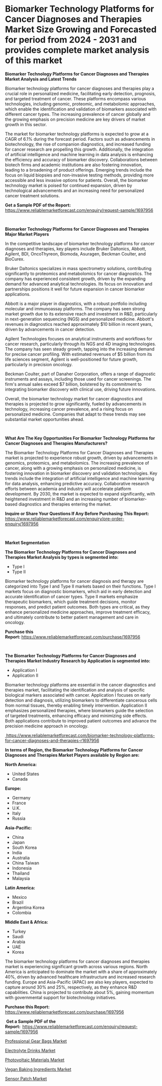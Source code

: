 <p><h1>Biomarker Technology Platforms for Cancer Diagnoses and Therapies Market Size Growing and Forecasted for period from 2024 - 2031 and provides complete market analysis of this market</h1></p><p><strong>Biomarker Technology Platforms for Cancer Diagnoses and Therapies Market Analysis and Latest Trends</strong></p>
<p><p>Biomarker technology platforms for cancer diagnoses and therapies play a crucial role in personalized medicine, facilitating early detection, prognosis, and targeted treatment of cancer. These platforms encompass various technologies, including genomic, proteomic, and metabolomic approaches, which enable the identification and validation of biomarkers associated with different cancer types. The increasing prevalence of cancer globally and the growing emphasis on precision medicine are key drivers of market growth in this sector.</p><p>The market for biomarker technology platforms is expected to grow at a CAGR of 6.1% during the forecast period. Factors such as advancements in biotechnology, the rise of companion diagnostics, and increased funding for cancer research are propelling this growth. Additionally, the integration of artificial intelligence and machine learning in data analysis is enhancing the efficiency and accuracy of biomarker discovery. Collaborations between biotech firms and academic institutions are also fostering innovation, leading to a broadening of product offerings. Emerging trends include the focus on liquid biopsies and non-invasive testing methods, providing more accessible and less invasive options for patients. Overall, the biomarker technology market is poised for continued expansion, driven by technological advancements and an increasing need for personalized cancer treatment solutions.</p></p>
<p><strong>Get a Sample PDF of the Report:&nbsp;</strong> <a href="https://www.reliablemarketforecast.com/enquiry/request-sample/1697956?utm_campaign=1874&utm_medium=2&utm_source=Github&utm_content=ia&utm_term=12122024&utm_id=biomarker-technology-platforms-for-cancer-diagnoses-and-therapies">https://www.reliablemarketforecast.com/enquiry/request-sample/1697956</a></p>
<p>&nbsp;</p>
<p><strong>Biomarker Technology Platforms for Cancer Diagnoses and Therapies Major Market Players</strong></p>
<p><p>In the competitive landscape of biomarker technology platforms for cancer diagnoses and therapies, key players include Bruker Daltonics, Abbott, Agilent, BDI, OncoThyreon, Biomoda, Asuragen, Beckman Coulter, and BioCurex. </p><p>Bruker Daltonics specializes in mass spectrometry solutions, contributing significantly to proteomics and metabolomics for cancer diagnostics. The company has experienced consistent growth, driven by the expanding demand for advanced analytical technologies. Its focus on innovation and partnerships positions it well for future expansion in cancer biomarker applications.</p><p>Abbott is a major player in diagnostics, with a robust portfolio including molecular and immunoassay platforms. The company has seen strong market growth due to its extensive reach and investment in R&D, particularly in next-generation sequencing (NGS) and personalized medicine. Abbott's revenues in diagnostics reached approximately $10 billion in recent years, driven by advancements in cancer detection.</p><p>Agilent Technologies focuses on analytical instruments and workflows for cancer research, particularly through its NGS and 4D imaging technologies. The company has seen steady growth, tapping into the increasing demand for precise cancer profiling. With estimated revenues of $5 billion from its life sciences segment, Agilent is well-positioned for future growth, particularly in precision oncology.</p><p>Beckman Coulter, part of Danaher Corporation, offers a range of diagnostic instruments and assays, including those used for cancer screenings. The firm's annual sales exceed $7 billion, bolstered by its commitment to integrating biomarker discovery with clinical use, driving future innovations.</p><p>Overall, the biomarker technology market for cancer diagnostics and therapies is projected to grow significantly, fueled by advancements in technology, increasing cancer prevalence, and a rising focus on personalized medicine. Companies that adapt to these trends may see substantial market opportunities ahead.</p></p>
<p>&nbsp;</p>
<p><strong>What Are The Key Opportunities For Biomarker Technology Platforms for Cancer Diagnoses and Therapies Manufacturers?</strong></p>
<p><p>The Biomarker Technology Platforms for Cancer Diagnoses and Therapies market is projected to experience robust growth, driven by advancements in genomics, proteomics, and metabolomics. The increasing prevalence of cancer, along with a growing emphasis on personalized medicine, is fostering innovation in biomarker discovery and validation technologies. Key trends include the integration of artificial intelligence and machine learning for data analysis, enhancing predictive accuracy. Collaborative research efforts between academia and industry will accelerate platform development. By 2030, the market is expected to expand significantly, with heightened investment in R&D and an increasing number of biomarker-based diagnostics and therapies entering the market.</p></p>
<p><strong>Inquire or Share Your Questions If Any Before Purchasing This Report:</strong> <a href="https://www.reliablemarketforecast.com/enquiry/pre-order-enquiry/1697956?utm_campaign=1874&utm_medium=2&utm_source=Github&utm_content=ia&utm_term=12122024&utm_id=biomarker-technology-platforms-for-cancer-diagnoses-and-therapies">https://www.reliablemarketforecast.com/enquiry/pre-order-enquiry/1697956</a></p>
<p>&nbsp;</p>
<p><strong>Market Segmentation</strong></p>
<p><strong>The Biomarker Technology Platforms for Cancer Diagnoses and Therapies Market Analysis by types is segmented into:</strong></p>
<p><ul><li>Type I</li><li>Type II</li></ul></p>
<p><p>Biomarker technology platforms for cancer diagnosis and therapy are categorized into Type I and Type II markets based on their functions. Type I markets focus on diagnostic biomarkers, which aid in early detection and accurate identification of cancer types. Type II markets emphasize therapeutic biomarkers, which guide treatment decisions, monitor responses, and predict patient outcomes. Both types are critical, as they enhance personalized medicine approaches, improve treatment efficacy, and ultimately contribute to better patient management and care in oncology.</p></p>
<p><strong>Purchase this Report:&nbsp;</strong><a href="https://www.reliablemarketforecast.com/purchase/1697956?utm_campaign=1874&utm_medium=2&utm_source=Github&utm_content=ia&utm_term=12122024&utm_id=biomarker-technology-platforms-for-cancer-diagnoses-and-therapies">https://www.reliablemarketforecast.com/purchase/1697956</a></p>
<p>&nbsp;</p>
<p><strong>The Biomarker Technology Platforms for Cancer Diagnoses and Therapies Market Industry Research by Application is segmented into:</strong></p>
<p><ul><li>Application I</li><li>Application II</li></ul></p>
<p><p>Biomarker technology platforms are essential in the cancer diagnostics and therapies market, facilitating the identification and analysis of specific biological markers associated with cancer. Application I focuses on early detection and diagnosis, utilizing biomarkers to differentiate cancerous cells from normal tissues, thereby enabling timely intervention. Application II emphasizes personalized therapies, where biomarkers guide the selection of targeted treatments, enhancing efficacy and minimizing side effects. Both applications contribute to improved patient outcomes and advance the precision medicine approach in oncology.</p></p>
<p><a href="https://www.reliablemarketforecast.com/biomarker-technology-platforms-for-cancer-diagnoses-and-therapies-r1697956?utm_campaign=1874&utm_medium=2&utm_source=Github&utm_content=ia&utm_term=12122024&utm_id=biomarker-technology-platforms-for-cancer-diagnoses-and-therapies">&nbsp;https://www.reliablemarketforecast.com/biomarker-technology-platforms-for-cancer-diagnoses-and-therapies-r1697956</a></p>
<p><strong>In terms of Region, the Biomarker Technology Platforms for Cancer Diagnoses and Therapies Market Players available by Region are:</strong></p>
<p>
    <p> <strong> North America: </strong>
        <ul>
            <li>United States</li>
            <li>Canada</li>
        </ul>
        </p> 
    <p> <strong> Europe: </strong>
        <ul>
            <li>Germany</li>
            <li>France</li>
            <li>U.K.</li>
            <li>Italy</li>
            <li>Russia</li>
        </ul>
        </p> 
    <p> <strong> Asia-Pacific: </strong>
        <ul>
            <li>China</li>
            <li>Japan</li>
            <li>South Korea</li>
            <li>India</li>
            <li>Australia</li>
            <li>China Taiwan</li>
            <li>Indonesia</li>
            <li>Thailand</li>
            <li>Malaysia</li>
        </ul>
        </p> 
    <p> <strong> Latin America: </strong>
        <ul>
            <li>Mexico</li>
            <li>Brazil</li>
            <li>Argentina Korea</li>
            <li>Colombia</li>
        </ul>
        </p> 
    <p> <strong> Middle East & Africa: </strong>
        <ul>
            <li>Turkey</li>
            <li>Saudi</li>
            <li>Arabia</li>
            <li>UAE</li>
            <li>Korea</li>
        </ul>
    </p>
    </p>
<p><p>The biomarker technology platforms for cancer diagnoses and therapies market is experiencing significant growth across various regions. North America is anticipated to dominate the market with a share of approximately 40%, driven by advanced healthcare infrastructure and increased research funding. Europe and Asia-Pacific (APAC) are also key players, expected to capture around 30% and 25%, respectively, as they enhance R&D capabilities. China is projected to contribute about 5%, gaining momentum with governmental support for biotechnology initiatives.</p></p>
<p><strong>Purchase this Report: </strong><a href="https://www.reliablemarketforecast.com/purchase/1697956?utm_campaign=1874&utm_medium=2&utm_source=Github&utm_content=ia&utm_term=12122024&utm_id=biomarker-technology-platforms-for-cancer-diagnoses-and-therapies">https://www.reliablemarketforecast.com/purchase/1697956</a></p>
<p>&nbsp;<strong>Get a Sample PDF of the Report:&nbsp;&nbsp;</strong><a href="https://www.reliablemarketforecast.com/enquiry/request-sample/1697956?utm_campaign=1874&utm_medium=2&utm_source=Github&utm_content=ia&utm_term=12122024&utm_id=biomarker-technology-platforms-for-cancer-diagnoses-and-therapies">https://www.reliablemarketforecast.com/enquiry/request-sample/1697956</a></p>
<p><strong></strong></p>
<p><p><a href="https://www.linkedin.com/pulse/a-mkt-nova-vc8zf?utm_campaign=1874&utm_medium=2&utm_source=Github&utm_content=ia&utm_term=12122024&utm_id=biomarker-technology-platforms-for-cancer-diagnoses-and-therapies">Professional Gear Bags Market</a></p><p><a href="https://www.linkedin.com/pulse/a-mkt-nova-vc8zf?utm_campaign=1874&utm_medium=2&utm_source=Github&utm_content=ia&utm_term=12122024&utm_id=biomarker-technology-platforms-for-cancer-diagnoses-and-therapies">Electrolyte Drinks Market</a></p><p><a href="https://www.linkedin.com/pulse/a-mkt-nova-vc8zf?utm_campaign=1874&utm_medium=2&utm_source=Github&utm_content=ia&utm_term=12122024&utm_id=biomarker-technology-platforms-for-cancer-diagnoses-and-therapies">Photovoltaic Materials Market</a></p><p><a href="https://www.linkedin.com/pulse/a-mkt-nova-vc8zf?utm_campaign=1874&utm_medium=2&utm_source=Github&utm_content=ia&utm_term=12122024&utm_id=biomarker-technology-platforms-for-cancer-diagnoses-and-therapies">Vegan Baking Ingredients Market</a></p><p><a href="https://www.linkedin.com/pulse/sensor-patch-market-consolidation-impact-structure-2024-2031-2ngde?utm_campaign=1874&utm_medium=2&utm_source=Github&utm_content=ia&utm_term=12122024&utm_id=biomarker-technology-platforms-for-cancer-diagnoses-and-therapies">Sensor Patch Market</a></p></p>
